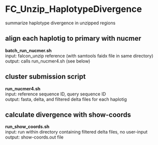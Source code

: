 # FC_Unzip_HaplotypeDivergence
summarize haplotype divergence in unzipped regions

## align each haplotig to primary with nucmer
**batch_run_nucmer.sh** \
input: falcon_unzip reference (with samtools faidx file in same directory) \
output: calls run_nucmer4.sh (see below)

## cluster submission script
**run_nucmer4.sh** \
input: reference sequence ID, query sequence ID \
output: fasta, delta, and filtered delta files for each haplotig

## calculate divergence with show-coords
**run_show_coords.sh** \
input: run within directory containing filtered delta files, no user-input \
output: show-coords.out file



